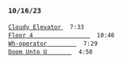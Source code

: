 ### `10/16/23`
[`Cloudy Elevator` ](cloudy-elevator.mp3)   `7:33`  
[`Floor 4`         ](floor-4.mp3) `10:46`  
[`Wh-operator`     ](wh-operator.mp3) `7:29`  
[`Doom Unto U`     ](doom-unto-u.mp3) `4:58`
